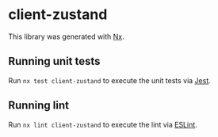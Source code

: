 # client-zustand

This library was generated with [Nx](https://nx.dev).

## Running unit tests

Run `nx test client-zustand` to execute the unit tests via [Jest](https://jestjs.io).

## Running lint

Run `nx lint client-zustand` to execute the lint via [ESLint](https://eslint.org/).
